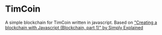 # TimCoin
A simple blockchain for TimCoin written in javascript.
Based on ["Creating a blockchain with Javascript (Blockchain, part 1)" by Simply Explained](https://www.youtube.com/watch?v=zVqczFZr124)